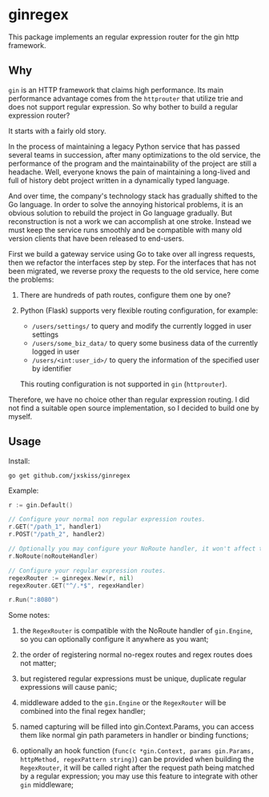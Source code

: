 # ginregex

This package implements an regular expression router for the gin http framework.

## Why

`gin` is an HTTP framework that claims high performance. Its main performance advantage comes from the `httprouter` that utilize trie and does not support regular expression. So why bother to build a regular expression router?

It starts with a fairly old story.

In the process of maintaining a legacy Python service that has passed several teams in succession, after many optimizations to the old service, the performance of the program and the maintainability of the project are still a headache. Well, everyone knows the pain of maintaining a long-lived and full of history debt project written in a dynamically typed language.

And over time, the company's technology stack has gradually shifted to the Go language. In order to solve the annoying historical problems, it is an obvious solution to rebuild the project in Go language gradually. But reconstruction is not a work we can accomplish at one stroke. Instead we must keep the service runs smoothly and be compatible with many old version clients that have been released to end-users.

First we build a gateway service using Go to take over all ingress requests, then we refactor the interfaces step by step. For the interfaces that has not been migrated, we reverse proxy the requests to the old service, here come the problems:

1. There are hundreds of path routes, configure them one by one?

2. Python (Flask) supports very flexible routing configuration, for example:

    - `/users/settings/` to query and modify the currently logged in user settings
    - `/users/some_biz_data/` to query some business data of the currently logged in user
    - `/users/<int:user_id>/` to query the information of the specified user by identifier

   This routing configuration is not supported in `gin` (`httprouter`).

Therefore, we have no choice other than regular expression routing. I did not find a suitable open source implementation, so I decided to build one by myself.

## Usage

Install:

`go get github.com/jxskiss/ginregex`

Example:

```go
r := gin.Default()

// Configure your normal non regular expression routes.
r.GET("/path_1", handler1)
r.POST("/path_2", handler2)

// Optionally you may configure your NoRoute handler, it won't affect the regex router.
r.NoRoute(noRouteHandler)

// Configure your regular expression routes.
regexRouter := ginregex.New(r, nil)
regexRouter.GET("^/.*$", regexHandler)

r.Run(":8080")
```

Some notes:

1. the `RegexRouter` is compatible with the NoRoute handler of `gin.Engine`, so you can optionally configure it anywhere as you want;

1. the order of registering normal no-regex routes and regex routes does not matter;

1. but registered regular expressions must be unique, duplicate regular expressions will cause panic;

1. middleware added to the `gin.Engine` or the `RegexRouter` will be combined into the final regex handler;

1. named capturing will be filled into gin.Context.Params, you can access them like normal gin path parameters in handler or binding functions;

1. optionally an hook function (`func(c *gin.Context, params gin.Params, httpMethod, regexPattern string)`) can be provided when building the `RegexRouter`, it will be called right after the request path being matched by a regular expression; you may use this feature to integrate with other `gin` middleware;
